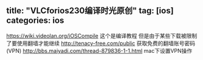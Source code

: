 title: "VLCforios230编译时光原创"
tag: [ios]
categories: ios
---


﻿https://wiki.videolan.org/iOSCompile 这个是编译教程 但是由于某些下载被限制了要使用翻墙才能继续
http://tenacy-free.com/public 获取免费的翻墙账号密码(VPN)
http://bbs.maiyadi.com/thread-879836-1-1.html mac下设置VPN操作



